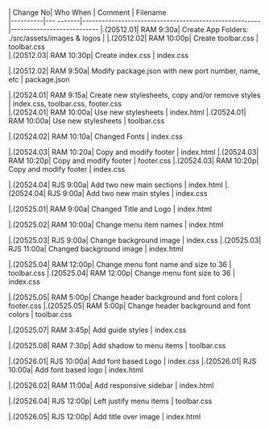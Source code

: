 | Change No| Who  When | Comment                                               | Filename     
|----------|--- -------|-------------------------------------------------------|---------------------------
|.(20512.01| RAM  9:30a| Create App Folders: ./src/assets/images & logos       |
|.(20512.02| RAM 10:00p| Create toolbar.css                                    | toolbar.css                      
|.(20512.03| RAM 10:30p| Create index.css                                      | index.css 

|.(20512.02| RAM  9:50a| Modify package.json with new port number, name, etc   | package.json 

|.(20524.01| RAM  9:15a| Create new stylesheets, copy and/or remove styles     | index.css, toolbar.css, footer.css  
|.(20524.01| RAM 10:00a| Use new stylesheets                                   | index.html
|.(20524.01| RAM 10:00a| Use new stylesheets                                   | toolbar.css 

|.(20524.02| RAM 10:10a| Changed Fonts                                         | index.css 

|.(20524.03| RAM 10:20a| Copy and modify footer                                | index.html
|.(20524.03| RAM 10:20p| Copy and modify footer                                | footer.css 
|.(20524.03| RAM 10:20p| Copy and modify footer                                | index.css 

|.(20524.04| RJS  9:00a| Add two new main sections                             | index.html
|.(20524.04| RJS  9:00a| Add two new main styles                               | index.css 

|.(20525.01| RAM  9:00a| Changed Title and Logo                                | index.html

|.(20525.02| RAM 10:00a| Change menu item names                                | index.html

|.(20525.03| RJS  9:00a| Change background image                               | index.css 
|.(20525.03| RJS 11:00a| Changed background image                              | index.html

|.(20525.04| RAM 12:00p| Change menu font name and size to 36                  | toolbar.css 
|.(20525.04| RAM 12:00p| Change menu font size to 36                           | index.css 

|.(20525.05| RAM  5:00p| Change header background and font colors              | footer.css 
|.(20525.05| RAM  5:00p| Change header background and font colors              | toolbar.css 

|.(20525.07| RAM  3:45p| Add guide styles                                      | index.css 

|.(20525.08| RAM  7:30p| Add shadow to menu items                              | toolbar.css 

|.(20526.01| RJS 10:00a| Add font based Logo                                   | index.css 
|.(20526.01| RJS 10:00a| Add font based logo                                   | index.html

|.(20526.02| RAM 11:00a| Add responsive sidebar                                | index.html

|.(20526.04| RJS 12:00p| Left justify menu items                               | toolbar.css 

|.(20526.05| RJS 12:00p| Add title over image                                  | index.html
